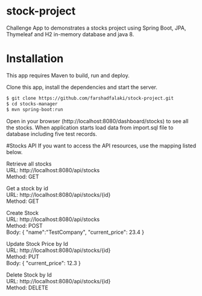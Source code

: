 # stock-project
Challenge App to demonstrates a stocks project using Spring Boot, JPA, Thymeleaf and H2 in-memory database and java 8.

# Installation
This app requires Maven to build, run and deploy.

Clone this app, install the dependencies and start the server.
```sh
$ git clone https://github.com/farshadfalaki/stock-project.git
$ cd stocks-manager
$ mvn spring-boot:run
```
Open in your browser (http://localhost:8080/dashboard/stocks) to see all the stocks.
When application starts load data from import.sql file to database including five test records.


#Stocks API
If you want to access the API resources, use the mapping listed below.

Retrieve all stocks  
URL: http://localhost:8080/api/stocks  
Method: GET  

Get a stock by id  
URL: http://localhost:8080/api/stocks/{id}  
Method: GET  

Create Stock  
URL: http://localhost:8080/api/stocks  
Method: POST  
Body: { "name":"TestCompany", "current_price": 23.4 }  

Update Stock Price by Id  
URL: http://localhost:8080/api/stocks/{id}  
Method: PUT  
Body: { "current_price": 12.3 }  


Delete Stock by Id  
URL: http://localhost:8080/api/stocks/{id}  
Method: DELETE
